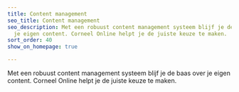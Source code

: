 ```yaml
---
title: Content management
seo_title: Content management
seo_description: Met een robuust content management systeem blijf je de baas over
  je eigen content. Corneel Online helpt je de juiste keuze te maken.
sort_order: 40
show_on_homepage: true

---
```

Met een robuust content management systeem blijf je de baas over je eigen content. Corneel Online helpt je de juiste keuze te maken.